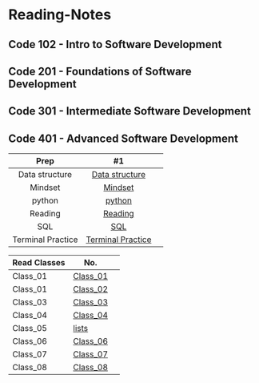 # Reading-Notes

## Code 102 - Intro to Software Development

## Code 201 - Foundations of Software Development

## Code 301 - Intermediate Software Development

## Code 401 - Advanced Software Development

| Prep | #1    |   |
| :---:   | :---: | :---: |
| Data structure | [Data structure](./DataStructures/DataStructures.md)   |
| Mindset | [Mindset](./Mindset/Mindset.md)  |
| python | [python](./python/IntroPython.md)  |
| Reading |[Reading](./ReadingEngineer/Reading.md)|
| SQL | [SQL](./SQL/SQL%20Practice.md)|
|Terminal Practice  | [Terminal Practice](./TerminalPractice%20/Terminal.md)  |

| Read Classes | No. | |
| -------- | -------- | -------- |
| Class_01| [Class_01](./Class_01/Class01.md) |
| Class_01 | [Class_02](./Class_02/Class_02.md) |
| Class_03 | [Class_03](./Class_03/Class_03.md)|
| Class_04 | [Class_04](./Class_04/Class_04.md)|
| Class_05 | [lists](./lists/lists.md)|
| Class_06 | [Class_06]()|
| Class_07 | [Class_07]()|
| Class_08 | [Class_08]()|

